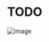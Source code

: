 # TODO
![image](https://user-images.githubusercontent.com/71131016/120106595-6258ed80-c17d-11eb-8ea7-03b7fb06e63f.png)


